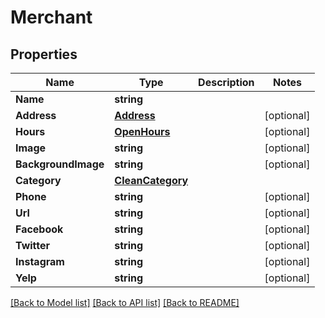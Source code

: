 # Merchant

## Properties

Name | Type | Description | Notes
------------ | ------------- | ------------- | -------------
**Name** | **string** |  | 
**Address** | [**Address**](Address.md) |  | [optional] 
**Hours** | [**OpenHours**](OpenHours.md) |  | [optional] 
**Image** | **string** |  | [optional] 
**BackgroundImage** | **string** |  | [optional] 
**Category** | [**CleanCategory**](CleanCategory.md) |  | 
**Phone** | **string** |  | [optional] 
**Url** | **string** |  | [optional] 
**Facebook** | **string** |  | [optional] 
**Twitter** | **string** |  | [optional] 
**Instagram** | **string** |  | [optional] 
**Yelp** | **string** |  | [optional] 

[[Back to Model list]](../README.md#documentation-for-models) [[Back to API list]](../README.md#documentation-for-api-endpoints) [[Back to README]](../README.md)


